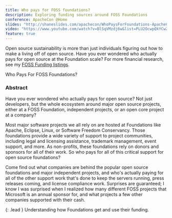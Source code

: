 ```yaml
---
title: Who pays for FOSS foundations?
description: Exploring funding sources around FOSS Foundations
conference: ApacheCon @Home
slides: "http://shaneslides.com/apachecon/WhoPaysForFoundations-ApacheConAtHome2021.html"
video: "https://www.youtube.com/watch?v=BlSqVMzdj6w&list=PLU2OcwpQkYCwZfTRhACzyM6QT1qPijPFw&index=167"
feature: true
---
```


Open source sustainability is more than just individuals figuring out how to make a living off of open source. Have you ever wondered who actually pays for open source at the Foundation scale?  For more financial research, see my [FOSS Funding listings](https://fossfunding.com/).

<div class="lead bg-info well">
Who Pays For FOSS Foundations?
</div>

### Abstract

Have you ever wondered who actually pays for open source? Not just developers, but the whole ecosystem around major open source projects, either at a FOSS Foundation, independent projects, or an open core project at a company? 

Most major software projects we all rely on are hosted at Foundations like Apache, Eclipse, Linux, or Software Freedom Conservancy. Those foundations provide a wide variety of support to project communities, including legal and licensing assistance, trademark management, event support, and more. As non-profits, these foundations rely on donors and sponsors for all of their work. So who pays for all of this critical support for open source foundations? 

Come find out what companies are behind the popular open source foundations and major independent projects, and who's actually paying for all of the other support work that's done to keep the servers running, press releases coming, and license compliance work. Surprises are guaranteed; I know I was surprised when I realized how many different FOSS projects that Microsoft is an annual sponsor for, and what projects a few other companies supported with their cash.

{: .lead }
Understanding how Foundations get and use their funding.
